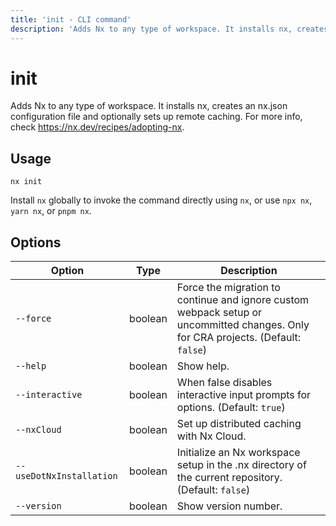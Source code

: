```yaml
---
title: 'init - CLI command'
description: 'Adds Nx to any type of workspace. It installs nx, creates an nx.json configuration file and optionally sets up remote caching. For more info, check https://nx.dev/recipes/adopting-nx.'
---
```


# init

Adds Nx to any type of workspace. It installs nx, creates an nx.json configuration file and optionally sets up remote caching. For more info, check https://nx.dev/recipes/adopting-nx.

## Usage

```shell
nx init
```

Install `nx` globally to invoke the command directly using `nx`, or use `npx nx`, `yarn nx`, or `pnpm nx`.

## Options

| Option                   | Type    | Description                                                                                                                       |
| ------------------------ | ------- | --------------------------------------------------------------------------------------------------------------------------------- |
| `--force`                | boolean | Force the migration to continue and ignore custom webpack setup or uncommitted changes. Only for CRA projects. (Default: `false`) |
| `--help`                 | boolean | Show help.                                                                                                                        |
| `--interactive`          | boolean | When false disables interactive input prompts for options. (Default: `true`)                                                      |
| `--nxCloud`              | boolean | Set up distributed caching with Nx Cloud.                                                                                         |
| `--useDotNxInstallation` | boolean | Initialize an Nx workspace setup in the .nx directory of the current repository. (Default: `false`)                               |
| `--version`              | boolean | Show version number.                                                                                                              |
